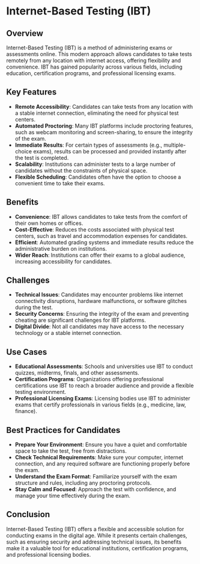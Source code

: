 # Internet-Based Testing (IBT)

## Overview

Internet-Based Testing (IBT) is a method of administering exams or assessments online. This modern approach allows candidates to take tests remotely from any location with internet access, offering flexibility and convenience. IBT has gained popularity across various fields, including education, certification programs, and professional licensing exams.

## Key Features

- **Remote Accessibility**: Candidates can take tests from any location with a stable internet connection, eliminating the need for physical test centers.
- **Automated Proctoring**: Many IBT platforms include proctoring features, such as webcam monitoring and screen-sharing, to ensure the integrity of the exam.
- **Immediate Results**: For certain types of assessments (e.g., multiple-choice exams), results can be processed and provided instantly after the test is completed.
- **Scalability**: Institutions can administer tests to a large number of candidates without the constraints of physical space.
- **Flexible Scheduling**: Candidates often have the option to choose a convenient time to take their exams.

## Benefits

- **Convenience**: IBT allows candidates to take tests from the comfort of their own homes or offices.
- **Cost-Effective**: Reduces the costs associated with physical test centers, such as travel and accommodation expenses for candidates.
- **Efficient**: Automated grading systems and immediate results reduce the administrative burden on institutions.
- **Wider Reach**: Institutions can offer their exams to a global audience, increasing accessibility for candidates.

## Challenges

- **Technical Issues**: Candidates may encounter problems like internet connectivity disruptions, hardware malfunctions, or software glitches during the test.
- **Security Concerns**: Ensuring the integrity of the exam and preventing cheating are significant challenges for IBT platforms.
- **Digital Divide**: Not all candidates may have access to the necessary technology or a stable internet connection.

## Use Cases

- **Educational Assessments**: Schools and universities use IBT to conduct quizzes, midterms, finals, and other assessments.
- **Certification Programs**: Organizations offering professional certifications use IBT to reach a broader audience and provide a flexible testing environment.
- **Professional Licensing Exams**: Licensing bodies use IBT to administer exams that certify professionals in various fields (e.g., medicine, law, finance).

## Best Practices for Candidates

- **Prepare Your Environment**: Ensure you have a quiet and comfortable space to take the test, free from distractions.
- **Check Technical Requirements**: Make sure your computer, internet connection, and any required software are functioning properly before the exam.
- **Understand the Exam Format**: Familiarize yourself with the exam structure and rules, including any proctoring protocols.
- **Stay Calm and Focused**: Approach the test with confidence, and manage your time effectively during the exam.

## Conclusion

Internet-Based Testing (IBT) offers a flexible and accessible solution for conducting exams in the digital age. While it presents certain challenges, such as ensuring security and addressing technical issues, its benefits make it a valuable tool for educational institutions, certification programs, and professional licensing bodies.
